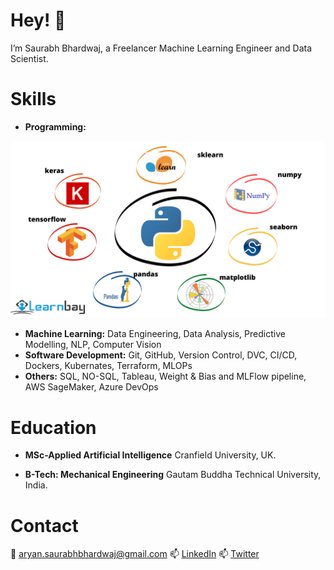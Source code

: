 # Hey! 👋
I’m Saurabh Bhardwaj, a Freelancer Machine Learning Engineer and Data Scientist. 

# Skills
- **Programming:**
<img src="images/python libraries.png">


- **Machine Learning:** Data Engineering, Data Analysis, Predictive Modelling, NLP, Computer Vision
- **Software Development:** Git, GitHub, Version Control, DVC, CI/CD, Dockers, Kubernates, Terraform, MLOPs
- **Others:** SQL, NO-SQL, Tableau, Weight & Bias and MLFlow pipeline, AWS SageMaker, Azure DevOps
      
# Education 
- **MSc-Applied Artificial Intelligence** Cranfield University, UK.

- **B-Tech: Mechanical Engineering** Gautam Buddha Technical University, India.

# Contact
:e-mail: aryan.saurabhbhardwaj@gmail.com
📫 [LinkedIn](https://www.linkedin.com/in/saurabhbhardwajofficial/)
📫 [Twitter](https://twitter.com/saurabh_bhar)



<!---
Bhardwaj-Saurabh/Bhardwaj-Saurabh is a ✨ special ✨ repository because its `README.md` (this file) appears on your GitHub profile.
You can click the Preview link to take a look at your changes.
--->
